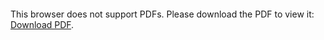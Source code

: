 <object data="https://github.com/naumovdk/proover/blob/main/README.pdf" type="application/pdf" width="2480" height="3508">
    <embed src="https://github.com/naumovdk/proover/blob/main/README.pdf">
        <p>This browser does not support PDFs. Please download the PDF to view it: <a href="https://github.com/naumovdk/proover/blob/main/README.pdf">Download PDF</a>.</p>
    </embed>
</object>
